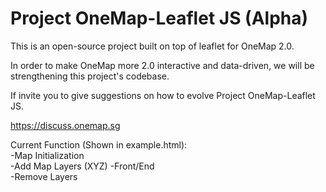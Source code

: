 # Project OneMap-Leaflet JS (Alpha)

This is an open-source project built on top of leaflet for OneMap 2.0. 

In order to make OneMap more 2.0 interactive and data-driven, we will be strengthening this project's codebase.

If invite you to give suggestions on how to evolve Project OneMap-Leaflet JS.

https://discuss.onemap.sg

Current Function (Shown in example.html):
<br />
-Map Initialization<br />
-Add Map Layers (XYZ) -Front/End<br />
-Remove Layers <br />